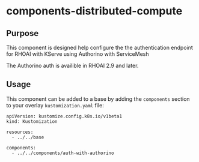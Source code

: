# components-distributed-compute

## Purpose
This component is designed help configure the the authentication endpoint for RHOAI with KServe using Authorino with ServiceMesh

The Authorino auth is availible in RHOAI 2.9 and later.

## Usage

This component can be added to a base by adding the `components` section to your overlay `kustomization.yaml` file:

```
apiVersion: kustomize.config.k8s.io/v1beta1
kind: Kustomization

resources:
  - ../../base

components:
  - ../../components/auth-with-authorino
```
